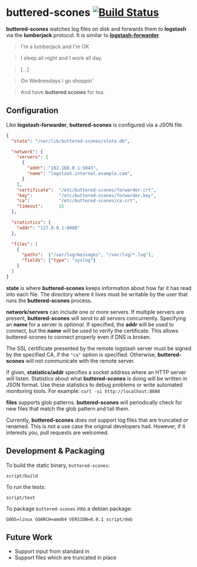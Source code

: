 # buttered-scones [![Build Status](https://travis-ci.org/alindeman/buttered-scones.svg?branch=master)](https://travis-ci.org/alindeman/buttered-scones)

**buttered-scones** watches log files on disk and forwards them to **logstash**
via the **lumberjack** protocol. It is similar to
[**logstash-forwarder**](https://github.com/elasticsearch/logstash-forwarder).

> I'm a lumberjack and I'm OK

> I sleep all night and I work all day.

> [...]

> On Wednesdays I go shoppin'

> And have **buttered scones** for tea.

## Configuration

Like **logstash-forwarder**, **buttered-scones** is configured via a JSON file.

```json
{
  "state": "/var/lib/buttered-scones/state.db",

  "network": {
    "servers": [
      {
        "addr": "192.168.0.1:5043",
        "name": "logstash.internal.example.com",
      }
    ],
    "certificate":  "/etc/buttered-scones/forwarder.crt",
    "key":          "/etc/buttered-scones/forwarder.key",
    "ca":           "/etc/buttered-scones/ca.crt",
    "timeout":      15
  },

  "statistics": {
    "addr": "127.0.0.1:8088"
  },

  "files": [
    {
      "paths":  ["/var/log/messages", "/var/log/*.log"],
      "fields": {"type": "syslog"}
    }
  ]
}
```

**state** is where **buttered-scones** keeps information about how far it has
read into each file. The directory where it lives must be writable by the
user that runs the **buttered-scones** process.

**network/servers** can include one or more servers. If multiple servers are
present, **buttered-scones** will send to all servers concurrently. Specifying
an **name** for a server is _optional_. If specified, the **addr** will be used
to connect, but the **name** will be used to verify the certificate. This
allows buttered-scones to connect properly even if DNS is broken.

The SSL certificate presented by the remote logstash server must be signed by
the specified CA, if the `"ca"` option is specified. Otherwise,
**buttered-scones** will not communicate with the remote server.

If given, **statistics/addr** specifies a socket address where an HTTP server
will listen. Statistics about what **buttered-scones** is doing will be written
in JSON format. Use these statistics to debug problems or write automated
monitoring tools. For example: `curl -si http://localhost:8088`

**files** supports glob patterns. **buttered-scones** will periodically check
for new files that match the glob pattern and tail them.

Currently, **buttered-scones** does _not_ support log files that are truncated
or renamed. This is not a use case the original developers had. However, if it
interests you, pull requests are welcomed.

## Development & Packaging

To build the static binary, `buttered-scones`:

```
script/build
```

To run the tests:

```
script/test
```

To package `buttered-scones` into a debian package:

```
GOOS=linux GOARCH=amd64 VERSION=0.0.1 script/deb
```

## Future Work

* Support input from standard in
* Support files which are truncated in place
